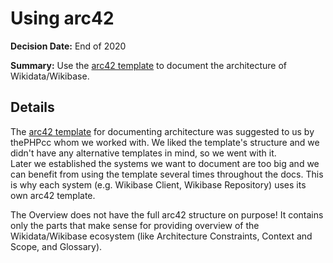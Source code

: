 # Using arc42

**Decision Date:** End of 2020

**Summary:** Use the [arc42 template](https://docs.arc42.org/home/) to document the architecture of Wikidata/Wikibase.

## Details

The [arc42 template](https://docs.arc42.org/home/) for documenting architecture was suggested to us by thePHPcc whom we worked with.
We liked the template's structure and we didn't have any alternative templates in mind, so we went with it.\
Later we established the systems we want to document are too big and we can benefit from using the template several times throughout the docs. This is why each system (e.g. Wikibase Client, Wikibase Repository) uses its own arc42 template.

The Overview does not have the full arc42 structure on purpose!
It contains only the parts that make sense for providing overview of the Wikidata/Wikibase ecosystem (like Architecture Constraints, Context and Scope, and Glossary).
